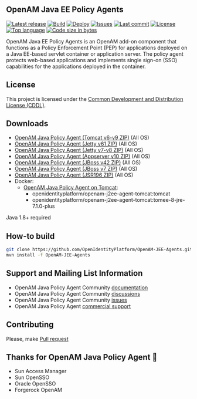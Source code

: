 ## OpenAM Java EE Policy Agents
[![Latest release](https://img.shields.io/github/release/OpenIdentityPlatform/OpenAM-JEE-Agents.svg)](https://github.com/OpenIdentityPlatform/OpenAM-JEE-Agents/releases)
[![Build](https://github.com/OpenIdentityPlatform/OpenAM-JEE-Agents/actions/workflows/build.yml/badge.svg)](https://github.com/OpenIdentityPlatform/OpenAM-JEE-Agents/actions/workflows/build.yml)
[![Deploy](https://github.com/OpenIdentityPlatform/OpenAM-JEE-Agents/actions/workflows/deploy.yml/badge.svg)](https://github.com/OpenIdentityPlatform/OpenAM-JEE-Agents/actions/workflows/deploy.yml)
[![Issues](https://img.shields.io/github/issues/OpenIdentityPlatform/OpenAM-JEE-Agents.svg)](https://github.com/OpenIdentityPlatform/OpenAM-JEE-Agents/issues)
[![Last commit](https://img.shields.io/github/last-commit/OpenIdentityPlatform/OpenAM-JEE-Agents.svg)](https://github.com/OpenIdentityPlatform/OpenAM-JEE-Agents/commits/master)
[![License](https://img.shields.io/badge/license-CDDL-blue.svg)](https://github.com/OpenIdentityPlatform/OpenAM-JEE-Agents/blob/master/LICENSE.md)
[![Top language](https://img.shields.io/github/languages/top/OpenIdentityPlatform/OpenAM-JEE-Agents.svg)](https://github.com/OpenIdentityPlatform/OpenAM-JEE-Agents)
[![Code size in bytes](https://img.shields.io/github/languages/code-size/OpenIdentityPlatform/OpenAM-JEE-Agents.svg)](https://github.com/OpenIdentityPlatform/OpenAM-JEE-Agents)

OpenAM Java EE Policy Agents is an OpenAM add-on component that functions as a Policy Enforcement Point (PEP) for applications deployed on a Java EE-based servlet container or application server. The policy agent protects web-based applications and implements single sign-on (SSO) capabilities for the applications deployed in the container.

## License
This project is licensed under the [Common Development and Distribution License (CDDL)](https://github.com/OpenIdentityPlatform/OpenAM-JEE-Agents/blob/master/LICENSE.md). 

## Downloads 
* [OpenAM Java Policy Agent (Tomcat v6-v9 ZIP)](https://github.com/OpenIdentityPlatform/OpenAM-JEE-Agents/releases) (All OS)
* [OpenAM Java Policy Agent (Jetty v61 ZIP)](https://github.com/OpenIdentityPlatform/OpenAM-JEE-Agents/releases) (All OS)
* [OpenAM Java Policy Agent (Jetty v7-v8 ZIP)](https://github.com/OpenIdentityPlatform/OpenAM-JEE-Agents/releases) (All OS)
* [OpenAM Java Policy Agent (Appserver v10 ZIP)](https://github.com/OpenIdentityPlatform/OpenAM-JEE-Agents/releases) (All OS)
* [OpenAM Java Policy Agent (JBoss v42 ZIP)](https://github.com/OpenIdentityPlatform/OpenAM-JEE-Agents/releases) (All OS)
* [OpenAM Java Policy Agent (JBoss v7 ZIP)](https://github.com/OpenIdentityPlatform/OpenAM-JEE-Agents/releases) (All OS)
* [OpenAM Java Policy Agent (JSR196 ZIP)](https://github.com/OpenIdentityPlatform/OpenAM-JEE-Agents/releases) (All OS)
* Docker:
    * [OpenAM Java Policy Agent on Tomcat](https://hub.docker.com/r/openidentityplatform/openam-j2ee-agent-tomcat):
        * openidentityplatform/openam-j2ee-agent-tomcat:tomcat
        * openidentityplatform/openam-j2ee-agent-tomcat:tomee-8-jre-7.1.0-plus

Java 1.8+ required

## How-to build

```bash
git clone https://github.com/OpenIdentityPlatform/OpenAM-JEE-Agents.git
mvn install -f OpenAM-JEE-Agents
```

## Support and Mailing List Information
* OpenAM Java Policy Agent Community [documentation](https://github.com/OpenIdentityPlatform/OpenAM-JEE-Agents/wiki)
* OpenAM Java Policy Agent Community [discussions](https://github.com/OpenIdentityPlatform/OpenAM-JEE-Agents/discussions)
* OpenAM Java Policy Agent Community [issues](https://github.com/OpenIdentityPlatform/OpenAM-JEE-Agents/issues)
* OpenAM Java Policy Agent [commercial support](https://github.com/OpenIdentityPlatform/.github/wiki/Approved-Vendor-List)

## Contributing
Please, make [Pull request](https://github.com/OpenIdentityPlatform/OpenAM-JEE-Agents/pulls)

## Thanks for OpenAM Java Policy Agent 🥰
* Sun Access Manager
* Sun OpenSSO
* Oracle OpenSSO
* Forgerock OpenAM
